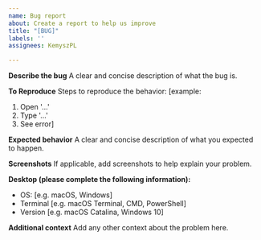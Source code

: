 ```yaml
---
name: Bug report
about: Create a report to help us improve
title: "[BUG]"
labels: ''
assignees: KemyszPL

---
```


**Describe the bug**
A clear and concise description of what the bug is.

**To Reproduce**
Steps to reproduce the behavior:
[example:
1. Open '...'
2. Type '...'
3. See error]

**Expected behavior**
A clear and concise description of what you expected to happen.

**Screenshots**
If applicable, add screenshots to help explain your problem.

**Desktop (please complete the following information):**
 - OS: [e.g. macOS, Windows]
 - Terminal [e.g. macOS Terminal, CMD, PowerShell]
 - Version [e.g. macOS Catalina, Windows 10]

**Additional context**
Add any other context about the problem here.

